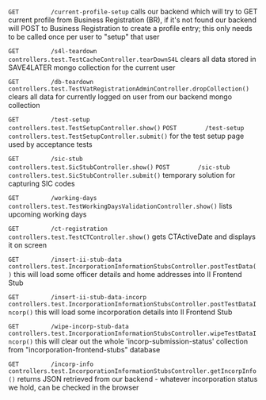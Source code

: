 `GET         /current-profile-setup`
calls our backend which will try to GET current profile from Business Registration (BR), if it's not found our backend will POST to Business Registration to create a profile entry; this only needs to be called once per user to "setup" that user

`GET         /s4l-teardown                controllers.test.TestCacheController.tearDownS4L`
clears all data stored in SAVE4LATER mongo collection for the current user

`GET         /db-teardown                 controllers.test.TestVatRegistrationAdminController.dropCollection()`
clears all data for currently logged on user from our backend mongo collection

`GET         /test-setup                  controllers.test.TestSetupController.show()`
`POST        /test-setup                  controllers.test.TestSetupController.submit()`
for the test setup page used by acceptance tests

`GET         /sic-stub                    controllers.test.SicStubController.show()`
`POST        /sic-stub                    controllers.test.SicStubController.submit()`
temporary solution for capturing SIC codes

`GET         /working-days                controllers.test.TestWorkingDaysValidationController.show()`
lists upcoming working days

`GET         /ct-registration             controllers.test.TestCTController.show()`
gets CTActiveDate and displays it on screen

`GET         /insert-ii-stub-data         controllers.test.IncorporationInformationStubsController.postTestData()`
this will load some officer details and home addresses into II Frontend Stub

`GET         /insert-ii-stub-data-incorp  controllers.test.IncorporationInformationStubsController.postTestDataIncorp()`
this will load some incorporation details into II Frontend Stub

`GET         /wipe-incorp-stub-data       controllers.test.IncorporationInformationStubsController.wipeTestDataIncorp()`
this will clear out the whole 'incorp-submission-status' collection from "incorporation-frontend-stubs" database

`GET         /incorp-info                 controllers.test.IncorporationInformationStubsController.getIncorpInfo()`
returns JSON retrieved from our backend - whatever incorporation status we hold, can be checked in the browser

